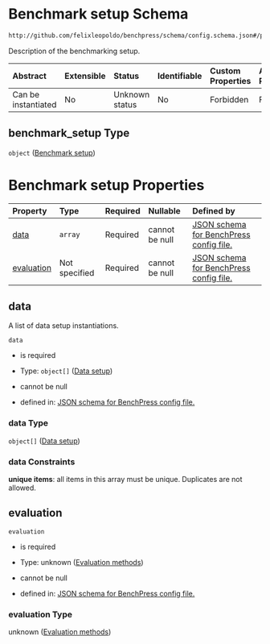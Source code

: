 # Benchmark setup Schema

```txt
http://github.com/felixleopoldo/benchpress/schema/config.schema.json#/properties/benchmark_setup
```

Description of the benchmarking setup.

| Abstract            | Extensible | Status         | Identifiable | Custom Properties | Additional Properties | Access Restrictions | Defined In                                                                    |
| :------------------ | :--------- | :------------- | :----------- | :---------------- | :-------------------- | :------------------ | :---------------------------------------------------------------------------- |
| Can be instantiated | No         | Unknown status | No           | Forbidden         | Forbidden             | none                | [config.schema.json*](../../../out/config.schema.json "open original schema") |

## benchmark_setup Type

`object` ([Benchmark setup](config-properties-benchmark-setup.md))

# Benchmark setup Properties

| Property                  | Type          | Required | Nullable       | Defined by                                                                                                                                                                                                                             |
| :------------------------ | :------------ | :------- | :------------- | :------------------------------------------------------------------------------------------------------------------------------------------------------------------------------------------------------------------------------------- |
| [data](#data)             | `array`       | Required | cannot be null | [JSON schema for BenchPress config file.](config-properties-benchmark-setup-properties-data-setup.md "http://github.com/felixleopoldo/benchpress/schema/config.schema.json#/properties/benchmark_setup/properties/data")               |
| [evaluation](#evaluation) | Not specified | Required | cannot be null | [JSON schema for BenchPress config file.](config-properties-benchmark-setup-properties-evaluation-methods.md "http://github.com/felixleopoldo/benchpress/schema/config.schema.json#/properties/benchmark_setup/properties/evaluation") |

## data

A list of data setup instantiations.

`data`

*   is required

*   Type: `object[]` ([Data setup](config-definitions-data-setup.md))

*   cannot be null

*   defined in: [JSON schema for BenchPress config file.](config-properties-benchmark-setup-properties-data-setup.md "http://github.com/felixleopoldo/benchpress/schema/config.schema.json#/properties/benchmark_setup/properties/data")

### data Type

`object[]` ([Data setup](config-definitions-data-setup.md))

### data Constraints

**unique items**: all items in this array must be unique. Duplicates are not allowed.

## evaluation



`evaluation`

*   is required

*   Type: unknown ([Evaluation methods](config-properties-benchmark-setup-properties-evaluation-methods.md))

*   cannot be null

*   defined in: [JSON schema for BenchPress config file.](config-properties-benchmark-setup-properties-evaluation-methods.md "http://github.com/felixleopoldo/benchpress/schema/config.schema.json#/properties/benchmark_setup/properties/evaluation")

### evaluation Type

unknown ([Evaluation methods](config-properties-benchmark-setup-properties-evaluation-methods.md))
